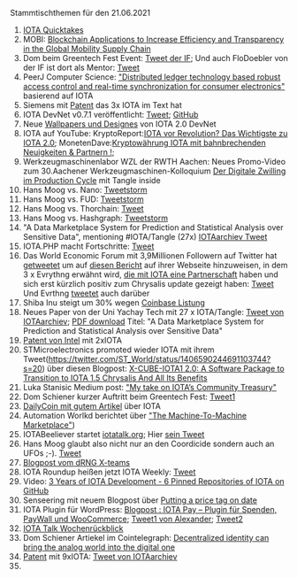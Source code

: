 Stammtischthemen für den 21.06.2021

1. [IOTA Quicktakes](https://www.youtube.com/watch?v=IL4ksQfEkfs)
2. MOBI: [Blockchain Applications to Increase Efficiency and Transparency in the Global Mobility Supply Chain](
https://dlt.mobi/blockchain-applications-to-increase-efficiency-and-transparency-in-the-global-mobility-supply-chain/)
3. Dom beim Greentech Fest Event: [Tweet der IF](https://twitter.com/iota/status/1404495199812861961?s=19); Und auch FloDoebler von der IF ist dort als Mentor: [Tweet](https://twitter.com/FloDoebler/status/1404729178197475329?s=20)
4.  PeerJ Computer Science: ["Distributed ledger technology based robust access control and real-time synchronization for consumer electronics"](https://peerj.com/articles/cs-566/) basierend auf IOTA
5.  Siemens mit [Patent](https://worldwide.espacenet.com/patent/search/family/068732938/publication/EP3829103A1?q=pn%3DEP3829103A1) das 3x IOTA im Text hat
6.  IOTA DevNet v0.7.1 veröffentlicht: [Tweet](https://twitter.com/AngeloCapossele/status/1404761949787803653?s=20); [GitHub](https://github.com/iotaledger/goshimmer/releases/tag/v0.7.1)
7.  Neue [Wallpapers und Designes](https://files.iota.org/media/IOTA_2_0_DevNet_Nectar_Image_Pack2.zip) von IOTA 2.0 DevNet
8.  IOTA auf YouTube: KryptoReport:[IOTA vor Revolution? Das Wichtigste zu IOTA 2.0](https://www.youtube.com/watch?v=ricquJW7LAw); MonetenDave:[Kryptowährung IOTA mit bahnbrechenden Neuigkeiten & Partnern !](https://www.youtube.com/watch?v=sID89zc4YyM); 
9.  Werkzeugmaschinenlabor WZL der RWTH Aachen: Neues Promo-Video zum 30.Aachener Werkzeugmaschinen-Kolloquium [Der Digitale Zwilling im Production Cycle](https://www.youtube.com/watch?v=uH7y62KPcxk) mit Tangle inside
10.  Hans Moog vs. Nano: [Tweetstorm](https://twitter.com/hus_qy/status/1404772058781949960?s=20)
11.  Hans Moog vs. FUD: [Tweetstorm](https://twitter.com/hus_qy/status/1404788914708176898?s=20)
12.  Hans Moog vs. Thorchain: [Tweet](https://twitter.com/hus_qy/status/1404849809169715201?s=20)
13.  Hans Moog vs. Hashgraph: [Tweetstorm](https://twitter.com/hus_qy/status/1405100379470286852?s=20)
14.  "A Data Marketplace System for Prediction and Statistical Analysis over Sensitive Data", mentioning #IOTA/Tangle (27x) [IOTAarchiev Tweet](https://twitter.com/_iotaarchive/status/1405059820705755139?s=20)
15.  IOTA.PHP macht Fortschritte: [Tweet](https://twitter.com/SourCL_Stefan/status/1405117418486349824?s=20)
16.  Das World Economic Forum mit 3,9Millionen Followern auf Twitter hat [getweetet](https://twitter.com/wef/status/1404789586048524288?s=20) um auf [diesen Bericht](https://www.weforum.org/agenda/2021/06/how-digital-authentication-could-drive-a-resale-revolution-for-fashion?utm_source=twitter&utm_medium=social_scheduler&utm_term=Circular+Economy&utm_content=15/06/2021+14:15) auf ihrer Webseite hinzuweisen, in dem 3 x Evrythng erwähnt wird, [die mit IOTA eine Partnerschaft](https://blog.iota.org/iota-evrythng-2a9b4b9d922d/) haben und sich erst kürzlich positiv zum Chrysalis update gezeigt haben: [Tweet](https://twitter.com/EVRYTHNG/status/1385982865075318785?s=20) Und Evrthng [tweetet](https://twitter.com/EVRYTHNG/status/1405154943732965378?s=20) auch darüber
17.  Shiba Inu steigt um 30% wegen [Coinbase Listung](https://www.crypto-news-flash.com/de/shiba-inu-schiesst-um-30-hoch-nach-coinbase-notierung/?feed_id=818&_unique_id=60c9e5b950251)
18.  Neues Paper von der Uni Yachay Tech mit 27 x IOTA/Tangle: [Tweet von IOTAarchiev](https://twitter.com/_iotaarchive/status/1405059820705755139?s=20); [PDF download](https://201.159.223.86/bitstream/123456789/307/1/ECMC0050.pdf) Titel: "A Data Marketplace System for Prediction and Statistical
Analysis over Sensitive Data"
19. [Patent von Intel](https://twitter.com/_iotaarchive/status/1405413652228939783?s=19) mit 2xIOTA
20. STMicroelectronics promoted wieder IOTA mit ihrem Tweet(https://twitter.com/ST_World/status/1406590244691103744?s=20) über diesen Blogpost: [X-CUBE-IOTA1 2.0: A Software Package to Transition to IOTA 1.5 Chrysalis And All Its Benefits](https://blog.st.com/x-cube-iota1/)
21. Luka Stanisic Medium post: ["My take on IOTA’s Community Treasury"](https://luka99.medium.com/my-take-on-iotas-community-treasury-f40deb7b56ba)
22. Dom Schiener kurzer Auftritt beim Greentech Fest: [Tweet1](https://twitter.com/iotatokennews/status/1405451756839055364?s=20)
23. [DailyCoin mit gutem Artikel](https://dailycoin.com/iotas-answer-to-the-blockchain-distributed-ledger-technology-scaled-globally/) über IOTA
24. Automation Worlkd berichtet über ["The Machine-To-Machine Marketplace"](https://www.automationworld.com/factory/robotics/article/21485606/evolution-of-machine-autonomy-in-factory-transactions))
25. IOTABeeliever startet [iotatalk.org](https://iotatalk.org/); Hier [sein Tweet](https://twitter.com/IOTABeeliever/status/1405486404453478402?s=20)
26. Hans Moog glaubt also nicht nur an den Coordicide sondern auch an UFOs ;-). [Tweet](https://twitter.com/hus_qy/status/1405661433275289601?s=20)
27. [Blogpost vom dRNG X-teams](https://blog.iota.org/drng-commitee-x-team/)
28. IOTA Roundup heißen jetzt IOTA Weekly: [Tweet](https://twitter.com/IotaWeekly/status/1405784416903995393?s=20)
29. Video: [3 Years of IOTA Development - 6 Pinned Repositories of IOTA on GitHub](https://www.youtube.com/watch?v=grLt41wPOYA)
30. Senseering mit neuem Blogpost über [Putting a price tag on date](https://medium.com/senseering/putting-a-price-tag-on-data-e846477ace2e)
31. IOTA Plugin für WordPress: [Blogpost : IOTA Pay – Plugin für Spenden, PayWall und WooCommerce](https://short-aktien.de/iota-pay-wordpress-plugin-spenden-woocommerce/); [Tweet1 von Alexander](https://twitter.com/shortaktien/status/1406250454384885763?s=20); [Tweet2](https://twitter.com/shortaktien/status/1406580043636170754?s=20)
32. [IOTA Talk Wochenrückblick](https://www.iota-talk.com/index.php?article-amp/93-wochenr%C3%BCckblick-vom-13-bis-19-juni-2021/&article%2F93-wochenr%C3%BCckblick-vom-13-bis-19-juni-2021%2F=&__twitter_impression=true)
33. Dom Schiener Artiekel im Cointelegraph: [Decentralized identity can bring the analog world into the digital one](https://cointelegraph.com/news/decentralized-identity-can-bring-the-analog-world-into-the-digital-one)
34. [Patent](https://worldwide.espacenet.com/patent/search/family/075647484/publication/CN112751915A?q=pn%3DCN112751915A) mit 9xIOTA: [Tweet von IOTAarchiev](https://twitter.com/_iotaarchive/status/1406861694828175360)
35. 

